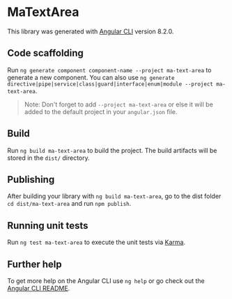 # MaTextArea

This library was generated with [Angular CLI](https://github.com/angular/angular-cli) version 8.2.0.

## Code scaffolding

Run `ng generate component component-name --project ma-text-area` to generate a new component. You can also use `ng generate directive|pipe|service|class|guard|interface|enum|module --project ma-text-area`.
> Note: Don't forget to add `--project ma-text-area` or else it will be added to the default project in your `angular.json` file. 

## Build

Run `ng build ma-text-area` to build the project. The build artifacts will be stored in the `dist/` directory.

## Publishing

After building your library with `ng build ma-text-area`, go to the dist folder `cd dist/ma-text-area` and run `npm publish`.

## Running unit tests

Run `ng test ma-text-area` to execute the unit tests via [Karma](https://karma-runner.github.io).

## Further help

To get more help on the Angular CLI use `ng help` or go check out the [Angular CLI README](https://github.com/angular/angular-cli/blob/master/README.md).
